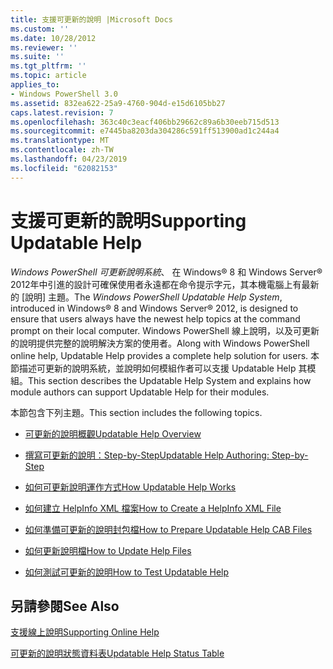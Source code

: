 ```yaml
---
title: 支援可更新的說明 |Microsoft Docs
ms.custom: ''
ms.date: 10/28/2012
ms.reviewer: ''
ms.suite: ''
ms.tgt_pltfrm: ''
ms.topic: article
applies_to:
- Windows PowerShell 3.0
ms.assetid: 832ea622-25a9-4760-904d-e15d6105bb27
caps.latest.revision: 7
ms.openlocfilehash: 363c40c3eacf406bb29662c89a6b30eeb715d513
ms.sourcegitcommit: e7445ba8203da304286c591ff513900ad1c244a4
ms.translationtype: MT
ms.contentlocale: zh-TW
ms.lasthandoff: 04/23/2019
ms.locfileid: "62082153"
---
```

# <a name="supporting-updatable-help"></a><span data-ttu-id="d01fe-102">支援可更新的說明</span><span class="sxs-lookup"><span data-stu-id="d01fe-102">Supporting Updatable Help</span></span>

<span data-ttu-id="d01fe-103">*Windows PowerShell 可更新說明系統*、 在 Windows® 8 和 Windows Server® 2012年中引進的設計可確保使用者永遠都在命令提示字元，其本機電腦上有最新的 [說明] 主題。</span><span class="sxs-lookup"><span data-stu-id="d01fe-103">The *Windows PowerShell Updatable Help System*, introduced in Windows® 8 and Windows Server® 2012, is designed to ensure that users always have the newest help topics at the command prompt on their local computer.</span></span> <span data-ttu-id="d01fe-104">Windows PowerShell 線上說明，以及可更新的說明提供完整的說明解決方案的使用者。</span><span class="sxs-lookup"><span data-stu-id="d01fe-104">Along with Windows PowerShell online help, Updatable Help provides a complete help solution for users.</span></span> <span data-ttu-id="d01fe-105">本節描述可更新的說明系統，並說明如何模組作者可以支援 Updatable Help 其模組。</span><span class="sxs-lookup"><span data-stu-id="d01fe-105">This section describes the Updatable Help System and explains how module authors can support Updatable Help for their modules.</span></span>

<span data-ttu-id="d01fe-106">本節包含下列主題。</span><span class="sxs-lookup"><span data-stu-id="d01fe-106">This section includes the following topics.</span></span>

- [<span data-ttu-id="d01fe-107">可更新的說明概觀</span><span class="sxs-lookup"><span data-stu-id="d01fe-107">Updatable Help Overview</span></span>](./updatable-help-overview.md)

- [<span data-ttu-id="d01fe-108">撰寫可更新的說明：Step-by-Step</span><span class="sxs-lookup"><span data-stu-id="d01fe-108">Updatable Help Authoring: Step-by-Step</span></span>](./updatable-help-authoring-step-by-step.md)

- [<span data-ttu-id="d01fe-109">如何可更新說明運作方式</span><span class="sxs-lookup"><span data-stu-id="d01fe-109">How Updatable Help Works</span></span>](./how-updatable-help-works.md)

- [<span data-ttu-id="d01fe-110">如何建立 HelpInfo XML 檔案</span><span class="sxs-lookup"><span data-stu-id="d01fe-110">How to Create a HelpInfo XML File</span></span>](./how-to-create-a-helpinfo-xml-file.md)

- [<span data-ttu-id="d01fe-111">如何準備可更新的說明封包檔</span><span class="sxs-lookup"><span data-stu-id="d01fe-111">How to Prepare Updatable Help CAB Files</span></span>](./how-to-prepare-updatable-help-cab-files.md)

- [<span data-ttu-id="d01fe-112">如何更新說明檔</span><span class="sxs-lookup"><span data-stu-id="d01fe-112">How to Update Help Files</span></span>](./how-to-update-help-files.md)

- [<span data-ttu-id="d01fe-113">如何測試可更新的說明</span><span class="sxs-lookup"><span data-stu-id="d01fe-113">How to Test Updatable Help</span></span>](./how-to-test-updatable-help.md)

## <a name="see-also"></a><span data-ttu-id="d01fe-114">另請參閱</span><span class="sxs-lookup"><span data-stu-id="d01fe-114">See Also</span></span>

[<span data-ttu-id="d01fe-115">支援線上說明</span><span class="sxs-lookup"><span data-stu-id="d01fe-115">Supporting Online Help</span></span>](./supporting-online-help.md)

[<span data-ttu-id="d01fe-116">可更新的說明狀態資料表</span><span class="sxs-lookup"><span data-stu-id="d01fe-116">Updatable Help Status Table</span></span>](https://www.microsoft.com/en-us/itpro/windows)